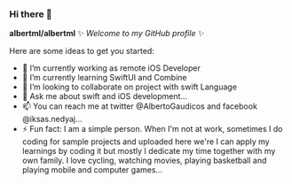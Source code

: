 ### Hi there 👋

**albertml/albertml** ✨ _Welcome to my GitHub profile_ ✨

Here are some ideas to get you started:

- 🔭 I’m currently working as remote iOS Developer
- 🌱 I’m currently learning SwiftUI and Combine
- 👯 I’m looking to collaborate on project with swift Language
- 💬 Ask me about swift and iOS development...
- 📫 You can reach me at twitter @AlbertoGaudicos and facebook @iksas.nedyaj...
- ⚡ Fun fact: I am a simple person. When I'm not at work, sometimes I do coding for sample projects and uploaded here we're I can apply my learnings by coding it but mostly I dedicate my time together with my own family. I love cycling, watching movies, playing basketball and playing mobile and computer games...
